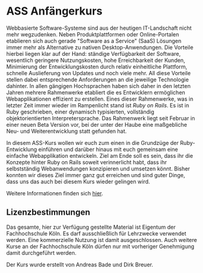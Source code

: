 # ASS Anfängerkurs

Webbasierte Software-Systeme sind aus der heutigen IT-Landschaft nicht mehr
wegzudenken. Neben Produktplattformen oder Online-Portalen etablieren sich
auch gerade "Software as a Service" (SaaS) Lösungen immer mehr als Alternative
zu nativen Desktop-Anwendungen. Die Vorteile hierbei liegen klar auf der Hand:
ständige Verfügbarkeit der Software, wesentlich geringere Nutzungskosten, hohe
Erreichbarkeit der Kunden, Minimierung der Entwicklungskosten durch relativ
einheitliche Plattform, schnelle Auslieferung von Updates und noch viele mehr.
All diese Vorteile stellen dabei entsprechende Anforderungen an die jeweilige
Technologie dahinter. In allen gängigen Hochsprachen haben sich daher in den
letzten Jahren mehrere Rahmenwerke etabliert die es Entwicklern ermöglichen
Webapplikationen effizient zu erstellen. Eines dieser Rahmenwerke, was in
letzter Zeit immer wieder im Rampenlicht stand ist *Ruby on Rails*. Es ist in
Ruby geschrieben, einer dynamisch typisierten, vollständig objektorientierten
Interpretersprache. Das Rahmenwerk liegt seit Februar in einer neuen Beta
Version vor, bei der unter der Haube eine maßgebliche Neu- und
Weiterentwicklung statt gefunden hat.

In diesem ASS-Kurs wollen wir euch zum einen in die Grundzüge der
Ruby-Entwicklung einführen und darüber hinaus mit euch gemeinsam eine einfache
Webapplikation entwickeln. Ziel am Ende soll es sein, dass ihr die Konzepte
hinter Ruby on Rails soweit verinnerlicht habt, dass ihr selbstständig
Webanwendungen konzipieren und umsetzen könnt. Bisher konnten wir dieses Ziel
immer ganz gut erreichen und sind guter Dinge, dass uns das auch bei diesem
Kurs wieder gelingen wird.

Weitere Informationen finden sich
[hier](http://galaxycats.github.com/ASS-Beginner/ "ASS-Beginner").

## Lizenzbestimmungen

Das gesamte, hier zur Verfügung gestellte Material ist Eigentum der
Fachhochschule Köln. Es darf ausschließlich für Lehrzwecke verwendet werden.
Eine kommerzielle Nutzung ist damit ausgeschlossen. Auch weitere Kurse an der
Fachhochschule Köln dürfen nur mit vorheriger Genehmigung damit durchgeführt
werden.

Der Kurs wurde erstellt von Andreas Bade und Dirk Breuer.
